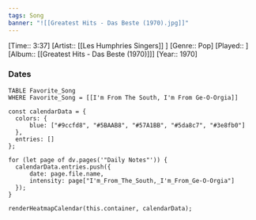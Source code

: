 ```yaml
---
tags: Song  
banner: "![[Greatest Hits - Das Beste (1970).jpg]]"
---
```

[Time:: 3:37]
[Artist:: [[Les Humphries Singers]] ]
[Genre:: Pop]
[Played:: ]
[Album:: [[Greatest Hits - Das Beste (1970)]]]
[Year:: 1970]
### Dates
````dataview
TABLE Favorite_Song
WHERE Favorite_Song = [[I'm From The South, I'm From Ge-O-Orgia]]
````
  ```dataviewjs
const calendarData = { 
	colors: { 
		blue: ["#9ccfd8", "#5BAAB8", "#57A1BB", "#5da8c7", "#3e8fb0"] 
	}, 
	entries: [] 
}; 

for (let page of dv.pages('"Daily Notes"')) { 
	calendarData.entries.push({ 
		date: page.file.name, 
		intensity: page["I'm_From_The_South,_I'm_From_Ge-O-Orgia"]
	}); 
} 

renderHeatmapCalendar(this.container, calendarData);
```
